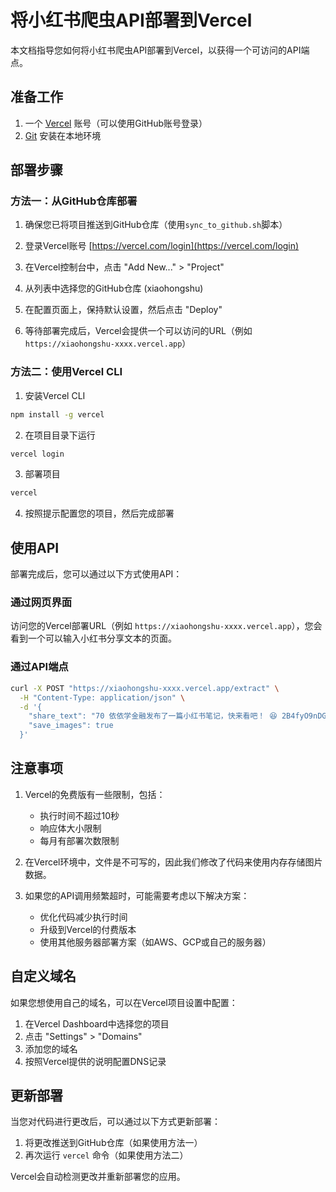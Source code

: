 # 将小红书爬虫API部署到Vercel

本文档指导您如何将小红书爬虫API部署到Vercel，以获得一个可访问的API端点。

## 准备工作

1. 一个 [Vercel](https://vercel.com) 账号（可以使用GitHub账号登录）
2. [Git](https://git-scm.com/) 安装在本地环境

## 部署步骤

### 方法一：从GitHub仓库部署

1. 确保您已将项目推送到GitHub仓库（使用`sync_to_github.sh`脚本）

2. 登录Vercel账号 [https://vercel.com/login](https://vercel.com/login)

3. 在Vercel控制台中，点击 "Add New..." > "Project"

4. 从列表中选择您的GitHub仓库 (xiaohongshu)

5. 在配置页面上，保持默认设置，然后点击 "Deploy"

6. 等待部署完成后，Vercel会提供一个可以访问的URL（例如 `https://xiaohongshu-xxxx.vercel.app`）

### 方法二：使用Vercel CLI

1. 安装Vercel CLI

```bash
npm install -g vercel
```

2. 在项目目录下运行

```bash
vercel login
```

3. 部署项目

```bash
vercel
```

4. 按照提示配置您的项目，然后完成部署

## 使用API

部署完成后，您可以通过以下方式使用API：

### 通过网页界面

访问您的Vercel部署URL（例如 `https://xiaohongshu-xxxx.vercel.app`），您会看到一个可以输入小红书分享文本的页面。

### 通过API端点

```bash
curl -X POST "https://xiaohongshu-xxxx.vercel.app/extract" \
  -H "Content-Type: application/json" \
  -d '{
    "share_text": "70 依依学金融发布了一篇小红书笔记，快来看吧！ 😆 2B4fyO9nDGbkJsc 😆 http://xhslink.com/a/EPoEXanJ2mFab，复制本条信息，打开【小红书】App查看精彩内容！", 
    "save_images": true
  }'
```

## 注意事项

1. Vercel的免费版有一些限制，包括：
   - 执行时间不超过10秒
   - 响应体大小限制
   - 每月有部署次数限制

2. 在Vercel环境中，文件是不可写的，因此我们修改了代码来使用内存存储图片数据。

3. 如果您的API调用频繁超时，可能需要考虑以下解决方案：
   - 优化代码减少执行时间
   - 升级到Vercel的付费版本
   - 使用其他服务器部署方案（如AWS、GCP或自己的服务器）

## 自定义域名

如果您想使用自己的域名，可以在Vercel项目设置中配置：

1. 在Vercel Dashboard中选择您的项目
2. 点击 "Settings" > "Domains"
3. 添加您的域名
4. 按照Vercel提供的说明配置DNS记录

## 更新部署

当您对代码进行更改后，可以通过以下方式更新部署：

1. 将更改推送到GitHub仓库（如果使用方法一）
2. 再次运行 `vercel` 命令（如果使用方法二）

Vercel会自动检测更改并重新部署您的应用。 